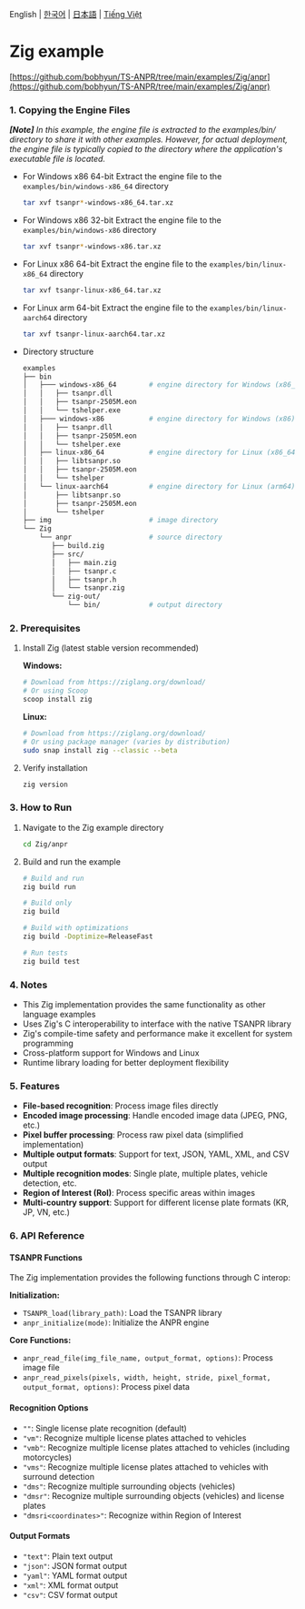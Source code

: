 English | [한국어](doc.i18n/ko-KR/) | [日本語](doc.i18n/ja-JP/) | [Tiếng Việt](doc.i18n/vi-VN/)

# Zig example

[https://github.com/bobhyun/TS-ANPR/tree/main/examples/Zig/anpr](https://github.com/bobhyun/TS-ANPR/tree/main/examples/Zig/anpr)

### 1. Copying the Engine Files

_**[Note]** In this example, the engine file is extracted to the examples/bin/ directory to share it with other examples. However, for actual deployment, the engine file is typically copied to the directory where the application's executable file is located._

- For Windows x86 64-bit
  Extract the engine file to the `examples/bin/windows-x86_64` directory
  ```sh
  tar xvf tsanpr*-windows-x86_64.tar.xz
  ```
- For Windows x86 32-bit
  Extract the engine file to the `examples/bin/windows-x86` directory
  ```sh
  tar xvf tsanpr*-windows-x86.tar.xz
  ```
- For Linux x86 64-bit
  Extract the engine file to the `examples/bin/linux-x86_64` directory
  ```sh
  tar xvf tsanpr-linux-x86_64.tar.xz
  ```
- For Linux arm 64-bit
  Extract the engine file to the `examples/bin/linux-aarch64` directory
  ```sh
  tar xvf tsanpr-linux-aarch64.tar.xz
  ```
- Directory structure
  ```sh
  examples
  ├── bin
  │   ├─── windows-x86_64        # engine directory for Windows (x86_64)
  │   │   ├── tsanpr.dll
  │   │   ├── tsanpr-2505M.eon
  │   │   └── tshelper.exe
  │   ├─── windows-x86           # engine directory for Windows (x86)
  │   │   ├── tsanpr.dll
  │   │   ├── tsanpr-2505M.eon
  │   │   └── tshelper.exe
  │   ├── linux-x86_64           # engine directory for Linux (x86_64)
  │   │   ├── libtsanpr.so
  │   │   ├── tsanpr-2505M.eon
  │   │   └── tshelper
  │   └── linux-aarch64          # engine directory for Linux (arm64)
  │       ├── libtsanpr.so
  │       ├── tsanpr-2505M.eon
  │       └── tshelper
  ├── img                        # image directory
  └── Zig
      └── anpr                   # source directory
         ├── build.zig
         ├── src/
         │   ├── main.zig
         │   ├── tsanpr.c
         │   ├── tsanpr.h
         │   └── tsanpr.zig
         └── zig-out/
             └── bin/            # output directory
  ```

### 2. Prerequisites

1. Install Zig (latest stable version recommended)

   **Windows:**

   ```sh
   # Download from https://ziglang.org/download/
   # Or using Scoop
   scoop install zig
   ```

   **Linux:**

   ```sh
   # Download from https://ziglang.org/download/
   # Or using package manager (varies by distribution)
   sudo snap install zig --classic --beta
   ```

2. Verify installation

   ```sh
   zig version
   ```

### 3. How to Run

1. Navigate to the Zig example directory

   ```sh
   cd Zig/anpr
   ```

2. Build and run the example

   ```sh
   # Build and run
   zig build run

   # Build only
   zig build

   # Build with optimizations
   zig build -Doptimize=ReleaseFast

   # Run tests
   zig build test
   ```

### 4. Notes

- This Zig implementation provides the same functionality as other language examples
- Uses Zig's C interoperability to interface with the native TSANPR library
- Zig's compile-time safety and performance make it excellent for system programming
- Cross-platform support for Windows and Linux
- Runtime library loading for better deployment flexibility

### 5. Features

- **File-based recognition**: Process image files directly
- **Encoded image processing**: Handle encoded image data (JPEG, PNG, etc.)
- **Pixel buffer processing**: Process raw pixel data (simplified implementation)
- **Multiple output formats**: Support for text, JSON, YAML, XML, and CSV output
- **Multiple recognition modes**: Single plate, multiple plates, vehicle detection, etc.
- **Region of Interest (RoI)**: Process specific areas within images
- **Multi-country support**: Support for different license plate formats (KR, JP, VN, etc.)

### 6. API Reference

#### TSANPR Functions

The Zig implementation provides the following functions through C interop:

**Initialization:**

- `TSANPR_load(library_path)`: Load the TSANPR library
- `anpr_initialize(mode)`: Initialize the ANPR engine

**Core Functions:**

- `anpr_read_file(img_file_name, output_format, options)`: Process image file
- `anpr_read_pixels(pixels, width, height, stride, pixel_format, output_format, options)`: Process pixel data

#### Recognition Options

- `""`: Single license plate recognition (default)
- `"vm"`: Recognize multiple license plates attached to vehicles
- `"vmb"`: Recognize multiple license plates attached to vehicles (including motorcycles)
- `"vms"`: Recognize multiple license plates attached to vehicles with surround detection
- `"dms"`: Recognize multiple surrounding objects (vehicles)
- `"dmsr"`: Recognize multiple surrounding objects (vehicles) and license plates
- `"dmsri<coordinates>"`: Recognize within Region of Interest

#### Output Formats

- `"text"`: Plain text output
- `"json"`: JSON format output
- `"yaml"`: YAML format output
- `"xml"`: XML format output
- `"csv"`: CSV format output
